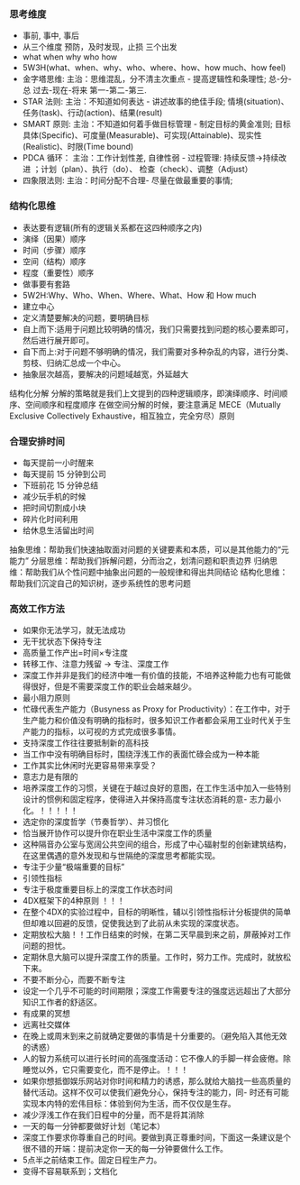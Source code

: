 ### 思考维度

- 事前, 事中, 事后
- 从三个维度 预防，及时发现，止损 三个出发
- what when why who how
- 5W3H(what、when、why、who、where、how、how much、how feel)
- 金字塔思维: 主治：思维混乱，分不清主次重点 - 提高逻辑性和条理性; 总-分-总 过去-现在-将来 第一-第二-第三.
- STAR 法则: 主治：不知道如何表达 - 讲述故事的绝佳手段; 情境(situation)、任务(task)、行动(action)、结果(result)
- SMART 原则: 主治：不知道如何着手做目标管理 - 制定目标的黄金准则; 目标具体(Specific)、可度量(Measurable)、可实现(Attainable)、现实性(Realistic)、时限(Time bound)
- PDCA 循环： 主治：工作计划性差, 自律性弱 - 过程管理: 持续反馈->持续改进 ；计划（plan）、执行（do）、 检查（check）、调整（Adjust）
- 四象限法则: 主治：时间分配不合理- 尽量在做最重要的事情;

### 结构化思维

- 表达要有逻辑(所有的逻辑关系都在这四种顺序之内)
- 演绎（因果）顺序
- 时间（步骤）顺序
- 空间（结构）顺序
- 程度（重要性）顺序
- 做事要有套路
- 5W2H:Why、Who、When、Where、What、How 和 How much
- 建立中心
- 定义清楚要解决的问题，要明确目标
- 自上而下:适用于问题比较明确的情况，我们只需要找到问题的核心要素即可，然后进行展开即可。
- 自下而上:对于问题不够明确的情况，我们需要对多种杂乱的内容，进行分类、剪枝、归纳汇总成一个中心。
- 抽象层次越高，要解决的问题域越宽，外延越大

结构化分解
分解的策略就是我们上文提到的四种逻辑顺序，即演绎顺序、时间顺序、空间顺序和程度顺序
在做空间分解的时候，要注意满足 MECE（Mutually Exclusive Collectively Exhaustive，相互独立，完全穷尽）原则


### 合理安排时间

- 每天提前一小时醒来
- 每天提前 15 分钟到公司
- 下班前花 15 分钟总结
- 减少玩手机的时候
- 把时间切割成小块
- 碎片化时间利用
- 给休息生活留出时间

抽象思维：帮助我们快速抽取面对问题的关键要素和本质，可以是其他能力的“元能力”
分层思维：帮助我们拆解问题，分而治之，划清问题和职责边界
归纳思维：帮助我们从个性问题中抽象出问题的一般规律和得出共同结论
结构化思维：帮助我们沉淀自己的知识树，逐步系统性的思考问题

### 高效工作方法

- 如果你无法学习，就无法成功
- 无干扰状态下保持专注
- 高质量工作产出=时间×专注度
- 转移工作、注意力残留 -> 专注、深度工作
- 深度工作并非是我们的经济中唯一有价值的技能，不培养这种能力也有可能做得很好，但是不需要深度工作的职业会越来越少。
- 最小阻力原则
- 忙碌代表生产能力（Busyness as Proxy for Productivity）：在工作中，对于生产能力和价值没有明确的指标时，很多知识工作者都会采用工业时代关于生产能力的指标，以可视的方式完成很多事情。
- 支持深度工作往往要抵制新的高科技
- 当工作中没有明确目标时，围绕浮浅工作的表面忙碌会成为一种本能
- 工作其实比休闲时光更容易带来享受？
- 意志力是有限的
- 培养深度工作的习惯，关键在于越过良好的意图，在工作生活中加入一些特别设计的惯例和固定程序，使得进入并保持高度专注状态消耗的意- 志力最小化。！！！！！
- 选定你的深度哲学（节奏哲学）、并习惯化
- 恰当展开协作可以提升你在职业生活中深度工作的质量
- 这种隔音办公室与宽阔公共空间的组合，形成了中心辐射型的创新建筑结构，在这里偶遇的意外发现和与世隔绝的深度思考都能实现。
- 专注于少量“极端重要的目标”
- 引领性指标
- 专注于极度重要目标上的深度工作状态时间
- 4DX框架下的4种原则 ！！！
- 在整个4DX的实验过程中，目标的明晰性，辅以引领性指标计分板提供的简单但却难以回避的反馈，促使我达到了此前从未实现的深度状态。
- 定期放松大脑！！工作日结束的时候，在第二天早晨到来之前，屏蔽掉对工作问题的担忧。
- 定期休息大脑可以提升深度工作的质量。工作时，努力工作。完成时，就放松下来。
- 不要不断分心，而要不断专注
- 设定一个几乎不可能的时间期限；深度工作需要专注的强度远远超出了大部分知识工作者的舒适区。
- 有成果的冥想
- 远离社交媒体
- 在晚上或周末到来之前就确定要做的事情是十分重要的。（避免陷入其他无效的诱惑）
- 人的智力系统可以进行长时间的高强度活动：它不像人的手脚一样会疲倦。除睡觉以外，它只需要变化，而不是停止。！！！
- 如果你想抵御娱乐网站对你时间和精力的诱惑，那么就给大脑找一些高质量的替代活动。这样不仅可以使我们避免分心，保持专注的能力，同- 时还有可能实现本内特的宏伟目标：体验到何为生活，而不仅仅是生存。
- 减少浮浅工作在我们日程中的分量，而不是将其消除
- 一天的每一分钟都要做好计划（笔记本）
- 深度工作要求你尊重自己的时间。要做到真正尊重时间，下面这一条建议是个很不错的开端：提前决定你一天的每一分钟要做什么工作。
- 5点半之前结束工作。固定日程生产力。
- 变得不容易联系到；文档化